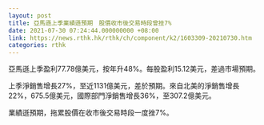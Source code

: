 ```yaml
---
layout: post
title: 亞馬遜上季業績遜預期　股價收市後交易時段曾挫7%
date: 2021-07-30 07:24:44.000000000 +08:00
link: https://news.rthk.hk/rthk/ch/component/k2/1603309-20210730.htm
categories: rthk
---
```


亞馬遜上季盈利77.78億美元，按年升48%。每股盈利15.12美元，差過市場預期。

上季淨銷售增長27%，至近1131億美元，差於預期。來自北美的淨銷售增長22%，675.5億美元，國際部門淨銷售增長36%，至307.2億美元。

業績遜預期，拖累股價在收市後交易時段一度挫7%。

